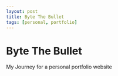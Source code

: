 ```yaml
---
layout: post
title: Byte The Bullet
tags: [personal, portfolio]
---
```


Byte The Bullet
===============

My Journey for a personal portfolio website